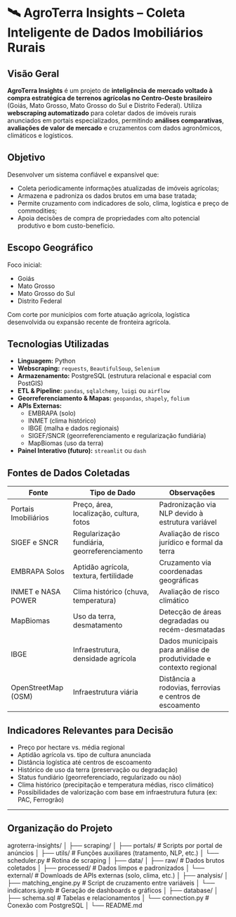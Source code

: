 # 🛰️ AgroTerra Insights – Coleta Inteligente de Dados Imobiliários Rurais

## Visão Geral

**AgroTerra Insights** é um projeto de **inteligência de mercado voltado à compra estratégica de terrenos agrícolas no Centro-Oeste brasileiro** (Goiás, Mato Grosso, Mato Grosso do Sul e Distrito Federal). Utiliza **webscraping automatizado** para coletar dados de imóveis rurais anunciados em portais especializados, permitindo **análises comparativas**, **avaliações de valor de mercado** e cruzamentos com dados agronômicos, climáticos e logísticos.


## Objetivo

Desenvolver um sistema confiável e expansível que:

- Coleta periodicamente informações atualizadas de imóveis agrícolas;
- Armazena e padroniza os dados brutos em uma base tratada;
- Permite cruzamento com indicadores de solo, clima, logística e preço de commodities;
- Apoia decisões de compra de propriedades com alto potencial produtivo e bom custo-benefício.



## Escopo Geográfico

Foco inicial:

- Goiás
- Mato Grosso
- Mato Grosso do Sul
- Distrito Federal

Com corte por municípios com forte atuação agrícola, logística desenvolvida ou expansão recente de fronteira agrícola.



## Tecnologias Utilizadas

- **Linguagem:** Python
- **Webscraping:** `requests`, `BeautifulSoup`, `Selenium`
- **Armazenamento:** PostgreSQL (estrutura relacional e espacial com PostGIS)
- **ETL & Pipeline:** `pandas`, `sqlalchemy`, `luigi` ou `airflow`
- **Georreferenciamento & Mapas:** `geopandas`, `shapely`, `folium`
- **APIs Externas:**
  - EMBRAPA (solo)
  - INMET (clima histórico)
  - IBGE (malha e dados regionais)
  - SIGEF/SNCR (georreferenciamento e regularização fundiária)
  - MapBiomas (uso da terra)
- **Painel Interativo (futuro):** `streamlit` ou `dash`


## Fontes de Dados Coletadas

| Fonte                        | Tipo de Dado                                 | Observações                                                               |
|-----------------------------|----------------------------------------------|--------------------------------------------------------------------------|
| Portais Imobiliários        | Preço, área, localização, cultura, fotos      | Padronização via NLP devido à estrutura variável                         |
| SIGEF e SNCR                | Regularização fundiária, georreferenciamento | Avaliação de risco jurídico e formal da terra                            |
| EMBRAPA Solos               | Aptidão agrícola, textura, fertilidade        | Cruzamento via coordenadas geográficas                                   |
| INMET e NASA POWER          | Clima histórico (chuva, temperatura)          | Avaliação de risco climático                                             |
| MapBiomas                   | Uso da terra, desmatamento                    | Detecção de áreas degradadas ou recém-desmatadas                         |
| IBGE                        | Infraestrutura, densidade agrícola            | Dados municipais para análise de produtividade e contexto regional       |
| OpenStreetMap (OSM)         | Infraestrutura viária                         | Distância a rodovias, ferrovias e centros de escoamento                  |



## Indicadores Relevantes para Decisão

- Preço por hectare vs. média regional
- Aptidão agrícola vs. tipo de cultura anunciada
- Distância logística até centros de escoamento
- Histórico de uso da terra (preservação ou degradação)
- Status fundiário (georreferenciado, regularizado ou não)
- Clima histórico (precipitação e temperatura médias, risco climático)
- Possibilidades de valorização com base em infraestrutura futura (ex: PAC, Ferrogrão)

---

## Organização do Projeto

agroterra-insights/ │ ├── scraping/ │ ├── portals/ # Scripts por portal de anúncios │ ├── utils/ # Funções auxiliares (tratamento, NLP, etc.) │ └── scheduler.py # Rotina de scraping │ ├── data/ │ ├── raw/ # Dados brutos coletados │ ├── processed/ # Dados limpos e padronizados │ └── external/ # Downloads de APIs externas (solo, clima, etc.) │ ├── analysis/ │ ├── matching_engine.py # Script de cruzamento entre variáveis │ └── indicators.ipynb # Geração de dashboards e gráficos │ ├── database/ │ ├── schema.sql # Tabelas e relacionamentos │ └── connection.py # Conexão com PostgreSQL │ └── README.md
